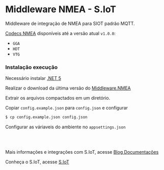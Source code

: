 # Middleware NMEA - S.IoT

Middleware de integração de NMEA para SIOT padrão MQTT.

[Codecs NMEA](https://gpsd.gitlab.io/gpsd/NMEA.html) disponíveis até a versão atual `v1.0.0`:
   - `GGA`
   - `HDT`
   - `VTG`


### Instalação execução

Necessário instalar [.NET 5](https://dotnet.microsoft.com/download/dotnet/5.0)


Realizar o download da última versão do [Middleware.NMEA](https://github.com/konztec/middleware-nmea-dotnet-release/releases/download/1.0.0/Middleware.NMEA.1.0.0.zip)

Extrair os arquivos compactados em um diretório.

Copiar `config.example.json` para `config.json` e configurar
```sh
$ cp config.example.json config.json
```

Configurar as váriaveis do ambiente no `appsettings.json`

<br/>
<br/>

 Mais informações e integrações com S.IoT, acesse [Blog Documentações](https://blog.konztec.com/documentacao)

 Conheça o S.IoT, acesse [S.IoT](https://www.konztec.com/)
